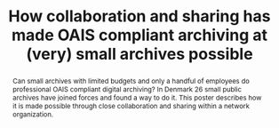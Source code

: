 ---
abstract: Can small archives with limited budgets and only a handful of employees
  do professional OAIS compliant digital archiving? In Denmark 26 small public archives
  have joined forces and found a way to do it. This poster describes how it is made
  possible through close collaboration and sharing within a network organization.
creators:
- Hougaard Edsen Johansen, Kathrine
- Neuhard, Mads
date: null
document_url: https://services.phaidra.univie.ac.at/api/object/o:931128/download
grand_parent: iPRES
institutions: []
keywords:
- kyoto
- poster
landing_page_url: https://phaidra.univie.ac.at/o:931128
language: eng
layout: publication
license: CC BY-SA 4.0 International
notes_url: null
parent: iPRES 2017
publication_type: poster
size: 74386
slides_url: null
source_name: iPRES
stream_url: null
title: How collaboration and sharing has made OAIS compliant archiving at (very) small
  archives possible
year: 2017
---
